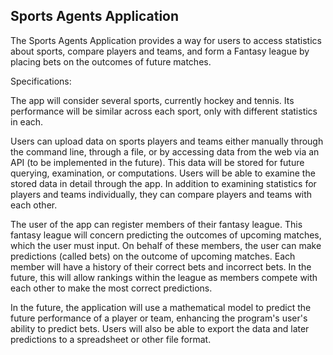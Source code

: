 ## Sports Agents Application

The Sports Agents Application provides a way for users to 
access statistics about sports, compare players and teams, 
and form a Fantasy league by placing bets on the outcomes of future
matches. 

Specifications: 

The app will consider several sports, currently hockey and tennis.
Its performance will be similar across each sport, only with 
different statistics in each.

Users can upload data on sports players and teams either
manually through the command line, through a file, or by 
accessing data from the web via an API (to be implemented 
in the future). This data will be stored for future querying,
examination, or computations. Users will be able to examine the 
stored data in detail 
through the app. In addition to examining statistics for 
players and teams individually, they can compare players 
and teams with each other.

The user of the app can register members of their fantasy league.
This fantasy league will concern predicting the outcomes of
upcoming matches, which the user must input.
On behalf of these members, the user can make predictions (called
bets) on the outcome of upcoming matches. Each member will
have a history of their correct bets and incorrect bets. In the
future, this will allow rankings within the league as members
compete with each other to make the most correct predictions.

In the future, the application will use a mathematical model 
to predict the future performance of a player or team, enhancing
the program's user's ability to predict bets. 
Users will also be able to export the data and later predictions 
to a spreadsheet or other file format.


